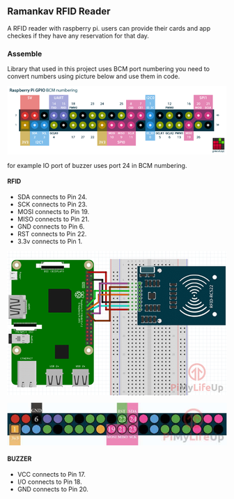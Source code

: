 ## Ramankav RFID Reader

A RFID reader with raspberry pi. users can provide their cards and app checkes if they have any reservation for that day.

### Assemble

Library that used in this project uses BCM port numbering
you need to convert numbers using picture below and use them 
in code.

![fig-0](raspberry-pi-pinout.png)

for example IO port of buzzer uses port 24 in BCM numbering.

#### RFID

 - SDA connects to Pin 24.
 - SCK connects to Pin 23.
 - MOSI connects to Pin 19.
 - MISO connects to Pin 21.
 - GND connects to Pin 6.
 - RST connects to Pin 22.
 - 3.3v connects to Pin 1.
 
![fig-1](fig-1.png)

![fig-2](fig-2.png)

#### BUZZER

 - VCC connects to Pin 17.
 - I/O connects to Pin 18.
 - GND connects to Pin 20.

